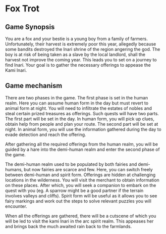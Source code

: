 # Fox Trot

## Game Synopsis 
You are a fox and your bestie is a young boy from a family of farmers. Unfortunately, their harvest is extremely poor this year, allegedly because some bandits destroyed the Inari shrine of the region angering the god. The boy is at risk of being taken as a slave by the local landlord, shall the harvest not improve the coming year. This leads you to set on a journey to find Inari. Your goal is to gather the necessary offerings to appease the Kami Inari.

## Game mechanism 
There are two phases in the game. The first phase is set in the human realm. Here you can assume human form in the day but must revert to animal form at night. You will need to infiltrate the estates of nobles and steal certain prized treasures as offerings. Such quests will have two parts. The first part will be set in the day. In human form, you will pick up clues, obtain help from people and plan your route. The second part will be set at night. In animal form, you will use the information gathered during the day to evade detection and reach the offering. 

After gathering all the required offerings from the human realm, you will be guided by a hare into the demi-human realm and enter the second phase of the game.

The demi-human realm used to be populated by both fairies and demi-humans, but now fairies are scarce and few. Here, you can switch freely between demi-human and spirit form. Offerings are hidden at challenging locations in the wilderness. You will visit the merchant to obtain information on these places. After which, you will seek a companion to embark on the quest with you (eg. A sparrow might be a good partner if the terrain involves valleys and cliffs). Spirit form will be useful as it allows you to see fairy markings and work out the steps to solve relevant puzzles you will encounter. 

When all the offerings are gathered, there will be a cutscene of which you will be led to visit the kami Inari in the arc spirit realm. This appeases her and brings back the much awaited rain back to the farmlands.
